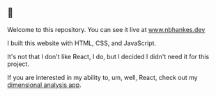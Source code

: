 ## 👋

Welcome to this repository. You can see it live at www.nbhankes.dev

I built this website with HTML, CSS, and JavaScript.

It's not that I don't like React, I do, but I decided I didn't need it for this project.

If you are interested in my ability to, um, well, React, check out my [dimensional analysis app](https://github.com/nbhankes/gatsby-chem-app_client_only).
